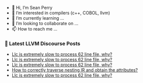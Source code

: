 - 👋 Hi, I’m Sean Perry
- 👀 I’m interested in compilers (c++, COBOL, llvm)
- 🌱 I’m currently learning ...
- 💞️ I’m looking to collaborate on ...
- 📫 How to reach me ...

<!---
s66perry/s66perry is a ✨ special ✨ repository because its `README.md` (this file) appears on your GitHub profile.
You can click the Preview link to take a look at your changes.
--->
### 📕 Latest LLVM Discourse Posts

<!-- DISCOURSE-LLVM:START -->
- [Llc is extremely slow to process 62 line file, why?](https://discourse.llvm.org/t/llc-is-extremely-slow-to-process-62-line-file-why/79468#post_4)
- [Llc is extremely slow to process 62 line file, why?](https://discourse.llvm.org/t/llc-is-extremely-slow-to-process-62-line-file-why/79468#post_3)
- [Llc is extremely slow to process 62 line file, why?](https://discourse.llvm.org/t/llc-is-extremely-slow-to-process-62-line-file-why/79468#post_2)
- [How to correctly traverse nesting IR and obtain the attributes?](https://discourse.llvm.org/t/how-to-correctly-traverse-nesting-ir-and-obtain-the-attributes/79461#post_6)
- [Llc is extremely slow to process 62 line file, why?](https://discourse.llvm.org/t/llc-is-extremely-slow-to-process-62-line-file-why/79468#post_1)
<!-- DISCOURSE-LLVM:END -->
